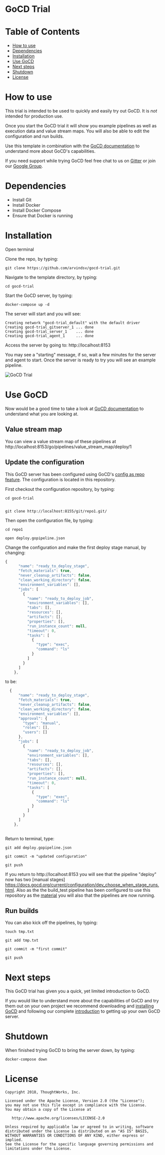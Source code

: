 # GoCD Trial

Table of Contents
=================

  * [How to use](#how-to-use)
  * [Dependencies](#dependencies)
  * [Installation](#installation)
  * [Use GoCD](#use-gocd)
  * [Next steps](#next-steps)
  * [Shutdown](#shutdown)
  * [License](#license) 
 
# How to use 

This trial is intended to be used to quickly and easily try out GoCD. It is *not* intended for production use. 

Once you start the GoCD trial it will show you example pipelines as well as execution data and value stream maps. You will also be able to edit the configuration and run builds. 

Use this template in combination with the [GoCD documentation](https://www.gocd.org/getting-started/part-1/) to understand more about GoCD's capabilities. 

If you need support while trying GoCD feel free chat to us on [Gitter](https://gitter.im/gocd/gocd) or join our [Google Group](https://groups.google.com/forum/#!forum/go-cd).


# Dependencies

* Install Git 
* Install Docker 
* Install Docker Compose 
* Ensure that Docker is running 

# Installation

Open terminal

Clone the repo, by typing:

```
git clone https://github.com/arvindsv/gocd-trial.git
```

Navigate to the template directory, by typing: 

```
cd gocd-trial
```


Start the GoCD server, by typing:

```
docker-compose up -d

```

The server will start and you will see: 


```
Creating network "gocd-trial_default" with the default driver
Creating gocd-trial_gitserver_1 ... done
Creating gocd-trial_server_1    ... done
Creating gocd-trial_agent_1     ... done
```

Access the server by going to: http://localhost:8153

You may see a "starting" message, if so, wait a few minutes for the server and agent to start. Once the server is ready to try you will see an example pipeline. 

![GoCD Trial](/images/GoCD_Docker_Template_image_1.png)

# Use GoCD

Now would be a good time to take a look at [GoCD documentation](https://www.gocd.org/getting-started/part-1/) to understand what you are looking at. 

## Value stream map

You can view a value stream map of these pipelines at http://localhost:8153/go/pipelines/value_stream_map/deploy/1

## Update the configuration

This GoCD server has been configured using GoCD's [config as repo feature](https://docs.gocd.org/current/advanced_usage/pipelines_as_code.html). The configuration is located in this repository. 

First checkout the configuration repository, by typing: 

```
cd gocd-trial
```
```

git clone http://localhost:8155/git/repo1.git/
```

Then open the configuration file, by typing: 

```
cd repo1
```
```
open deploy.gopipeline.json

```
Change the configuration and make the first deploy stage manual, by changing: 

```javascript
{
      "name": "ready_to_deploy_stage",
      "fetch_materials": true,
      "never_cleanup_artifacts": false,
      "clean_working_directory": false,
      "environment_variables": [],
      "jobs": [
        {
          "name": "ready_to_deploy_job",
          "environment_variables": [],
          "tabs": [],
          "resources": [],
          "artifacts": [],
          "properties": [],
          "run_instance_count": null,
          "timeout": 0,
          "tasks": [
            {
              "type": "exec",
              "command": "ls"
            }
          ]
        }
      ]
    },
```

to be:

```javascript
  {
      "name": "ready_to_deploy_stage",
      "fetch_materials": true,
      "never_cleanup_artifacts": false,
      "clean_working_directory": false,
      "environment_variables": [],
      "approval": {
        "type": "manual",
        "roles": [],
        "users": []
      },
      "jobs": [
        {
          "name": "ready_to_deploy_job",
          "environment_variables": [],
          "tabs": [],
          "resources": [],
          "artifacts": [],
          "properties": [],
          "run_instance_count": null,
          "timeout": 0,
          "tasks": [
            {
              "type": "exec",
              "command": "ls"
            }
          ]
        }
      ]
    },
  
```

Return to terminal, type: 

```
git add deploy.gopipeline.json

```
```
git commit -m "updated configuration"

```

```
git push

```
If you return to  http://localhost:8153 you will see that the pipeline "deploy" now has two [manual stages] https://docs.gocd.org/current/configuration/dev_choose_when_stage_runs.html. Also as the the build_test pipeline has been configured to use this repository as the [material](https://docs.gocd.org/current/configuration/quick_pipeline_setup.html) you will also that the pipelines are now running. 

## Run builds

You can also kick off the pipelines, by typing:

```
touch tmp.txt
```
```
git add tmp.txt
```
```
git commit -m "first commit"
```
```
git push

```

# Next steps

This GoCD trial has given you a quick, yet limited introduction to GoCD. 

If you would like to understand more about the capabilities of GoCD and try them out on your own project we recommend downloading and [installing GoCD](https://www.gocd.org/download) and following our complete [introduction](https://www.gocd.org/getting-started/part-1/) to getting up your own GoCD server. 

# Shutdown

When finished trying GoCD to bring the server down, by typing:

```
docker-compose down
```

# License

```plain
Copyright 2018, ThoughtWorks, Inc.

Licensed under the Apache License, Version 2.0 (the "License");
you may not use this file except in compliance with the License.
You may obtain a copy of the License at

   http://www.apache.org/licenses/LICENSE-2.0

Unless required by applicable law or agreed to in writing, software
distributed under the License is distributed on an "AS IS" BASIS,
WITHOUT WARRANTIES OR CONDITIONS OF ANY KIND, either express or implied.
See the License for the specific language governing permissions and
limitations under the License.
```
